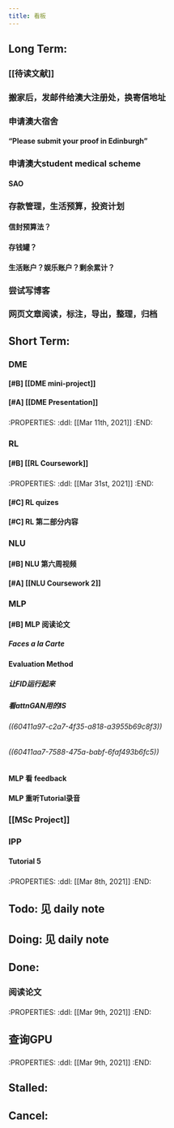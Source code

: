 ```yaml
---
title: 看板
---
```


## Long Term:
### [[待读文献]]
### 搬家后，发邮件给澳大注册处，换寄信地址
### 申请澳大宿舍
#### “Please submit your proof in Edinburgh”
### 申请澳大student medical scheme
#### SAO
### 存款管理，生活预算，投资计划
#### 信封预算法？
#### 存钱罐？
#### 生活账户？娱乐账户？剩余累计？
### 尝试写博客
### 网页文章阅读，标注，导出，整理，归档
## Short Term:
### DME
#### [#B] [[DME mini-project]]
#### [#A] [[DME Presentation]]
#####
:PROPERTIES:
:ddl: [[Mar 11th, 2021]]
:END:
### RL
#### [#B] [[RL Coursework]]
#####
:PROPERTIES:
:ddl: [[Mar 31st, 2021]]
:END:
#### [#C] RL quizes
#### [#C] RL 第二部分内容
### NLU
#### [#B] NLU 第六周视频
#### [#A] [[NLU Coursework 2]]
### MLP
#### [#B] MLP 阅读论文
##### Faces a la Carte
#### Evaluation Method
##### 让FID运行起来
##### 看attnGAN用的IS
###### ((60411a97-c2a7-4f35-a818-a3955b69c8f3))
###### ((60411aa7-7588-475a-babf-6faf493b6fc5))
#### MLP 看 feedback
#### MLP 重听Tutorial录音
### [[MSc Project]]
### IPP
#### Tutorial 5
#####
:PROPERTIES:
:ddl: [[Mar 8th, 2021]]
:END:
## Todo: 见 daily note
## Doing: 见 daily note
## Done:
### 阅读论文
####
:PROPERTIES:
:ddl: [[Mar 9th, 2021]]
:END:
## 查询GPU
###
:PROPERTIES:
:ddl: [[Mar 9th, 2021]]
:END:
## Stalled:
###
## Cancel:
###